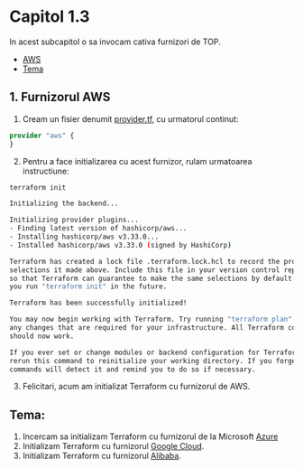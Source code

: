 # Capitol 1.3

In acest subcapitol o sa invocam cativa furnizori de TOP.


- [AWS](#1-furnizorul-aws)
- [Tema](#tema)

## 1. Furnizorul AWS

1. Cream un  fisier denumit [provider.tf](provider.tf), cu urmatorul continut:

```terraform
provider "aws" {
}
```

2. Pentru a face initializarea cu acest furnizor, rulam urmatoarea instructiune:

```bash
terraform init

Initializing the backend...

Initializing provider plugins...
- Finding latest version of hashicorp/aws...
- Installing hashicorp/aws v3.33.0...
- Installed hashicorp/aws v3.33.0 (signed by HashiCorp)

Terraform has created a lock file .terraform.lock.hcl to record the provider
selections it made above. Include this file in your version control repository
so that Terraform can guarantee to make the same selections by default when
you run "terraform init" in the future.

Terraform has been successfully initialized!

You may now begin working with Terraform. Try running "terraform plan" to see
any changes that are required for your infrastructure. All Terraform commands
should now work.

If you ever set or change modules or backend configuration for Terraform,
rerun this command to reinitialize your working directory. If you forget, other
commands will detect it and remind you to do so if necessary.
```

3. Felicitari, acum am initializat Terraform cu furnizorul de AWS.

## Tema: 

1. Incercam sa initializam Terraform cu furnizorul de la Microsoft [Azure](#https://registry.terraform.io/providers/hashicorp/azurerm/latest/docs)
2. Initializam Terraform cu furnizorul [Google Cloud](#https://registry.terraform.io/providers/hashicorp/google/latest/docs).
3. Initializam Terraform cu furnizorul [Alibaba](#https://registry.terraform.io/providers/aliyun/alicloud/latest/docs).
